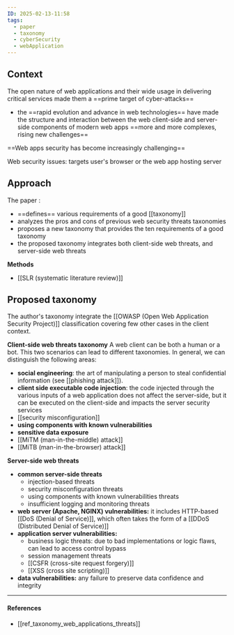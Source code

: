 ```yaml
---
ID: 2025-02-13-11:58
tags:
  - paper
  - taxonomy
  - cyberSecurity
  - webApplication
---
```

## Context

The open nature of web applications and their wide usage in delivering critical services made them a ==prime target of cyber-attacks==
 - the ==rapid evolution and advance in web technologies== have made the structure and interaction between the web client-side and server-side components of modern web apps ==more and more complexes, rising new challenges==

==Web apps security has become increasingly challenging==

Web security issues: targets user's browser or the web app hosting server
## Approach

The paper :
- ==defines== various requirements of a good [[taxonomy]]
- analyzes the pros and cons of previous web security threats taxonomies
- proposes a new taxonomy that provides the ten requirements of a good taxonomy
- the proposed taxonomy integrates both client-side web threats, and server-side web threats

**Methods**
- [[SLR (systematic literature review)]]

## Proposed taxonomy

The author's taxonomy integrate the [[OWASP (Open Web Application Security Project)]] classification covering few other cases in the client context.

**Client-side web threats taxonomy**
A web client can be both a human or a bot. This two scenarios can lead to different taxonomies. In general, we can distinguish the following areas:
- **social engineering**: the art of manipulating a person to steal confidential information (see [[phishing attack]]).
- **client side executable code injection**: the code injected through the various inputs of a web application does not affect the server-side, but it can be executed on the client-side and impacts the server security services
- [[security misconfiguration]]
- **using components with known vulnerabilities**
- **sensitive data exposure**
- [[MiTM (man-in-the-middle) attack]]
- [[MiTB (man-in-the-browser) attack]]

**Server-side web threats**
- **common server-side threats**
	- injection-based threats
	- security misconfiguration threats
	- using components with known vulnerabilities threats
	- insufficient logging and monitoring threats
- **web server (Apache, NGINX) vulnerabilities:** it includes HTTP-based [[DoS (Denial of Service)]], which often takes the form of a  [[DDoS (Distributed Denial of Service)]]
- **application server vulnerabilities:**
	- business logic threats: due to bad implementations or logic flaws, can lead to access control bypass
	- session management threats
	- [[CSFR (cross-site request forgery)]]
	- [[XSS (cross site scripting)]]
- **data vulnerabilities:** any failure to preserve data confidence and integrity

---
#### References
- [[ref_taxonomy_web_applications_threats]]